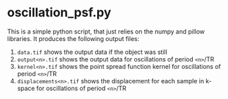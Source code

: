 # oscillation_psf.py

This is a simple python script, that just relies on the numpy and pillow libraries. It produces the following output files:

1. `data.tif` shows the output data if the object was still 
1. `output<n>.tif` shows the output data for oscillations of period `<n>`/TR
2. `kernel<n>.tif` shows the point spread function kernel for oscillations of period `<n>`/TR
3. `displacements<n>.tif` shows the displacement for each sample in k-space for oscillations of period `<n>`/TR 
